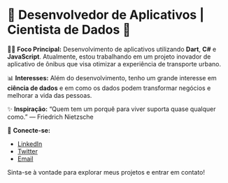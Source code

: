 # 🌟 Desenvolvedor de Aplicativos | Cientista de Dados 🌟

👨‍💻 **Foco Principal:**
Desenvolvimento de aplicativos utilizando **Dart**, **C#** e **JavaScript**. Atualmente, estou trabalhando em um projeto inovador de aplicativo de ônibus que visa otimizar a experiência de transporte urbano.

📊 **Interesses:**
Além do desenvolvimento, tenho um grande interesse em **ciência de dados** e em como os dados podem transformar negócios e melhorar a vida das pessoas.

✨ **Inspiração:**
“Quem tem um porquê para viver suporta quase qualquer como.” — Friedrich Nietzsche

🔗 **Conecte-se:**
- [LinkedIn](https://www.linkedin.com/in/seu-perfil)
- [Twitter](https://twitter.com/seu-usuario)
- [Email](mailto:seu-email@example.com)

Sinta-se à vontade para explorar meus projetos e entrar em contato!

